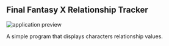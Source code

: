 ## Final Fantasy X Relationship Tracker

![application preview](https://my.mixtape.moe/itkhad.png)

A simple program that displays characters relationship values.
